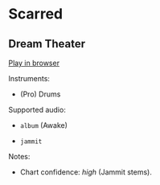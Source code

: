 # Scarred

## Dream Theater


[Play in browser](http://pages.cs.wisc.edu/~tolly/customs/dream-theater/scarred)

Instruments:

  * (Pro) Drums

Supported audio:

  * `album` (Awake)

  * `jammit`

Notes:

  * Chart confidence: *high* (Jammit stems).


